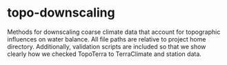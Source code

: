 # topo-downscaling

Methods for downscaling coarse climate data that account for topographic influences on water balance.
All file paths are relative to project home directory.
Additionally, validation scripts are included so that we show clearly how we checked TopoTerra to TerraClimate and station data.
